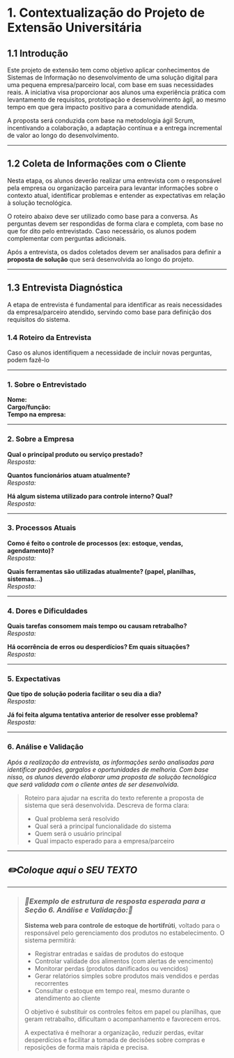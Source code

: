 # 1. Contextualização do Projeto de Extensão Universitária

## 1.1 Introdução

Este projeto de extensão tem como objetivo aplicar conhecimentos de Sistemas de Informação no desenvolvimento de uma solução digital para uma pequena empresa/parceiro local, com base em suas necessidades reais. A iniciativa visa proporcionar aos alunos uma experiência prática com levantamento de requisitos, prototipação e desenvolvimento ágil, ao mesmo tempo em que gera impacto positivo para a comunidade atendida.

A proposta será conduzida com base na metodologia ágil Scrum, incentivando a colaboração, a adaptação contínua e a entrega incremental de valor ao longo do desenvolvimento.

---

## 1.2 Coleta de Informações com o Cliente

Nesta etapa, os alunos deverão realizar uma entrevista com o responsável pela empresa ou organização parceira para levantar informações sobre o contexto atual, identificar problemas e entender as expectativas em relação à solução tecnológica.

O roteiro abaixo deve ser utilizado como base para a conversa. As perguntas devem ser respondidas de forma clara e completa, com base no que for dito pelo entrevistado. Caso necessário, os alunos podem complementar com perguntas adicionais.

Após a entrevista, os dados coletados devem ser analisados para definir a **proposta de solução** que será desenvolvida ao longo do projeto.

---

## 1.3 Entrevista Diagnóstica

A etapa de entrevista é fundamental para identificar as reais necessidades da empresa/parceiro atendido, servindo como base para definição dos requisitos do sistema.

### 1.4 Roteiro da Entrevista

Caso os alunos identifiquem a necessidade de incluir novas perguntas, podem fazê-lo

---

### 1. Sobre o Entrevistado

**Nome:**  
**Cargo/função:**  
**Tempo na empresa:**  

---

### 2. Sobre a Empresa

**Qual o principal produto ou serviço prestado?**  
_Resposta:_  

**Quantos funcionários atuam atualmente?**  
_Resposta:_  

**Há algum sistema utilizado para controle interno? Qual?**  
_Resposta:_  

---

### 3. Processos Atuais

**Como é feito o controle de processos (ex: estoque, vendas, agendamento)?**  
_Resposta:_  

**Quais ferramentas são utilizadas atualmente? (papel, planilhas, sistemas...)**  
_Resposta:_  

---

### 4. Dores e Dificuldades

**Quais tarefas consomem mais tempo ou causam retrabalho?**  
_Resposta:_  

**Há ocorrência de erros ou desperdícios? Em quais situações?**  
_Resposta:_  

---

### 5. Expectativas

**Que tipo de solução poderia facilitar o seu dia a dia?**  
_Resposta:_  

**Já foi feita alguma tentativa anterior de resolver esse problema?**  
_Resposta:_  

---

### 6. Análise e Validação

_Após a realização da entrevista, as informações serão analisadas para identificar padrões, gargalos e oportunidades de melhoria. Com base nisso, os alunos deverão elaborar uma proposta de solução tecnológica que será validada com o cliente antes de ser desenvolvida._

> Roteiro para ajudar na escrita do texto referente a proposta de sistema que será desenvolvida. Descreva de forma clara:
>
> - Qual problema será resolvido
> - Qual será a principal funcionalidade do sistema
> - Quem será o usuário principal
> - Qual impacto esperado para a empresa/parceiro

---

## _✏️Coloque aqui o SEU TEXTO_

---

> ### _🧩Exemplo de estrutura de resposta esperada para a Seção 6. Análise e Validação:🧩_
>
> **Sistema web para controle de estoque de hortifrúti**, voltado para o responsável pelo gerenciamento dos produtos no estabelecimento. O sistema permitirá:  
>
> - Registrar entradas e saídas de produtos do estoque  
> - Controlar validade dos alimentos (com alertas de vencimento)  
> - Monitorar perdas (produtos danificados ou vencidos)  
> - Gerar relatórios simples sobre produtos mais vendidos e perdas recorrentes  
> - Consultar o estoque em tempo real, mesmo durante o atendimento ao cliente  
>
> O objetivo é substituir os controles feitos em papel ou planilhas, que geram retrabalho, dificultam o acompanhamento e favorecem erros.  
>
> A expectativa é melhorar a organização, reduzir perdas, evitar desperdícios e facilitar a tomada de decisões sobre compras e reposições de forma mais rápida e precisa.

